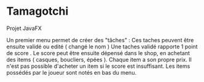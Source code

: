 # Tamagotchi


Projet JavaFX

Un premier menu permet de créer des "tâches" :
Ces taches peuvent être ensuite validé ou edité ( changé le nom ) 
Une taches validé rapporte 1 point de score .
Le score peut être ensuite dépensé dans le shop, en achetant des items ( casques, boucliers, épées ).
Chaque item a son propre prix. Il n'est pas possible d'acheter un item si le score est insuffisant.
Les items possédés par le joueur sont notés en bas du menu.
